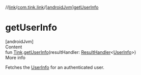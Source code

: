 //[link](../index.md)/[com.tink.link](index.md)/[[androidJvm]getUserInfo]([android-jvm]get-user-info.md)



# getUserInfo  
[androidJvm]  
Content  
fun [Tink](../com.tink.core/[android-jvm]-tink/index.md).[getUserInfo]([android-jvm]get-user-info.md)(resultHandler: [ResultHandler](../com.tink.service.handler/[android-jvm]-result-handler/index.md)<[UserInfo](../com.tink.model.user/[android-jvm]-user-info/index.md)>)  
More info  


Fetches the [UserInfo](../com.tink.model.user/[android-jvm]-user-info/index.md) for an authenticated user.

  



